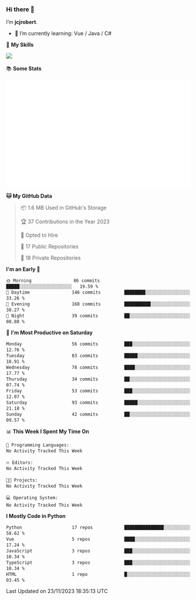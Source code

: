 ### Hi there 👋

I’m **jcjrobert**.

- 🌱 I’m currently learning: Vue / Java / C#

🌟 **My Skills**

![](https://img.shields.io/badge/-Python-3e74a2?style=flat-square&logo=Python&logoColor=fff)

📚 **Some Stats**

![](https://github.com/jcjrobert/github-stats/blob/master/generated/overview.svg)

<!--START_SECTION:waka-->
**🐱 My GitHub Data** 

> 📦 1.6 MB Used in GitHub's Storage 
 > 
> 🏆 37 Contributions in the Year 2023
 > 
> 💼 Opted to Hire
 > 
> 📜 17 Public Repositories 
 > 
> 🔑 18 Private Repositories 
 > 
**I'm an Early 🐤** 

```text
🌞 Morning                86 commits          █████░░░░░░░░░░░░░░░░░░░░   19.59 % 
🌆 Daytime                146 commits         ████████░░░░░░░░░░░░░░░░░   33.26 % 
🌃 Evening                168 commits         ██████████░░░░░░░░░░░░░░░   38.27 % 
🌙 Night                  39 commits          ██░░░░░░░░░░░░░░░░░░░░░░░   08.88 % 
```
📅 **I'm Most Productive on Saturday** 

```text
Monday                   56 commits          ███░░░░░░░░░░░░░░░░░░░░░░   12.76 % 
Tuesday                  83 commits          █████░░░░░░░░░░░░░░░░░░░░   18.91 % 
Wednesday                78 commits          ████░░░░░░░░░░░░░░░░░░░░░   17.77 % 
Thursday                 34 commits          ██░░░░░░░░░░░░░░░░░░░░░░░   07.74 % 
Friday                   53 commits          ███░░░░░░░░░░░░░░░░░░░░░░   12.07 % 
Saturday                 93 commits          █████░░░░░░░░░░░░░░░░░░░░   21.18 % 
Sunday                   42 commits          ██░░░░░░░░░░░░░░░░░░░░░░░   09.57 % 
```


📊 **This Week I Spent My Time On** 

```text
💬 Programming Languages: 
No Activity Tracked This Week

🔥 Editors: 
No Activity Tracked This Week

🐱‍💻 Projects: 
No Activity Tracked This Week

💻 Operating System: 
No Activity Tracked This Week
```

**I Mostly Code in Python** 

```text
Python                   17 repos            ███████████████░░░░░░░░░░   58.62 % 
Vue                      5 repos             ████░░░░░░░░░░░░░░░░░░░░░   17.24 % 
JavaScript               3 repos             ███░░░░░░░░░░░░░░░░░░░░░░   10.34 % 
TypeScript               3 repos             ███░░░░░░░░░░░░░░░░░░░░░░   10.34 % 
HTML                     1 repo              █░░░░░░░░░░░░░░░░░░░░░░░░   03.45 % 
```




 Last Updated on 23/11/2023 18:35:13 UTC
<!--END_SECTION:waka-->
